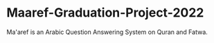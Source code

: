 # Maaref-Graduation-Project-2022
Ma'aref is an Arabic Question Answering System on Quran and Fatwa.
